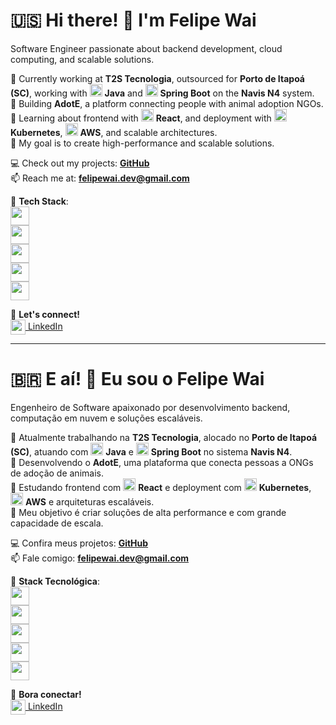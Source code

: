 # 🇺🇸 Hi there! 👋 I'm Felipe Wai  

Software Engineer passionate about backend development, cloud computing, and scalable solutions.  

🚢 Currently working at **T2S Tecnologia**, outsourced for **Porto de Itapoá (SC)**, working with <img src="https://cdn.jsdelivr.net/gh/devicons/devicon/icons/java/java-original.svg" width="20"/> **Java** and <img src="https://cdn.jsdelivr.net/gh/devicons/devicon/icons/spring/spring-original.svg" width="20"/> **Spring Boot** on the **Navis N4** system.  
🔭 Building **AdotE**, a platform connecting people with animal adoption NGOs.  
🌱 Learning about frontend with <img src="https://cdn.jsdelivr.net/gh/devicons/devicon/icons/react/react-original.svg" width="20"/> **React**, and deployment with <img src="https://cdn.jsdelivr.net/gh/devicons/devicon/icons/kubernetes/kubernetes-plain.svg" width="20"/> **Kubernetes**, <img src="https://cdn.jsdelivr.net/npm/simple-icons@v11/icons/amazonaws.svg" width="20"/> **AWS**, and scalable architectures.  
🎯 My goal is to create high-performance and scalable solutions.  

💻 Check out my projects: **[GitHub](https://github.com/FelipeWai)**  
📫 Reach me at: **felipewai.dev@gmail.com**  

🚀 **Tech Stack**:  
<img src="https://cdn.jsdelivr.net/gh/devicons/devicon/icons/java/java-original.svg" width="30"/>  
<img src="https://cdn.jsdelivr.net/gh/devicons/devicon/icons/spring/spring-original.svg" width="30"/>  
<img src="https://cdn.jsdelivr.net/gh/devicons/devicon/icons/postgresql/postgresql-original.svg" width="30"/>  
<img src="https://cdn.jsdelivr.net/npm/simple-icons@v11/icons/amazonaws.svg" width="30"/>  
<img src="https://cdn.jsdelivr.net/gh/devicons/devicon/icons/docker/docker-original.svg" width="30"/>

📲 **Let's connect!**  
<a href="https://www.linkedin.com/in/felipewai/">
  <img src="https://cdn.jsdelivr.net/npm/simple-icons@v11/icons/linkedin.svg" width="24" style="vertical-align:middle;"/> LinkedIn
</a>  

---

# 🇧🇷 E aí! 👋 Eu sou o Felipe Wai  

Engenheiro de Software apaixonado por desenvolvimento backend, computação em nuvem e soluções escaláveis.  

🚢 Atualmente trabalhando na **T2S Tecnologia**, alocado no **Porto de Itapoá (SC)**, atuando com <img src="https://cdn.jsdelivr.net/gh/devicons/devicon/icons/java/java-original.svg" width="20"/> **Java** e <img src="https://cdn.jsdelivr.net/gh/devicons/devicon/icons/spring/spring-original.svg" width="20"/> **Spring Boot** no sistema **Navis N4**.  
🔭 Desenvolvendo o **AdotE**, uma plataforma que conecta pessoas a ONGs de adoção de animais.  
🌱 Estudando frontend com <img src="https://cdn.jsdelivr.net/gh/devicons/devicon/icons/react/react-original.svg" width="20"/> **React** e deployment com <img src="https://cdn.jsdelivr.net/gh/devicons/devicon/icons/kubernetes/kubernetes-plain.svg" width="20"/> **Kubernetes**, <img src="https://cdn.jsdelivr.net/npm/simple-icons@v11/icons/amazonaws.svg" width="20"/> **AWS** e arquiteturas escaláveis.  
🎯 Meu objetivo é criar soluções de alta performance e com grande capacidade de escala.  

💻 Confira meus projetos: **[GitHub](https://github.com/FelipeWai)**  
📫 Fale comigo: **felipewai.dev@gmail.com**  

🚀 **Stack Tecnológica**:  
<img src="https://cdn.jsdelivr.net/gh/devicons/devicon/icons/java/java-original.svg" width="30"/>  
<img src="https://cdn.jsdelivr.net/gh/devicons/devicon/icons/spring/spring-original.svg" width="30"/>  
<img src="https://cdn.jsdelivr.net/gh/devicons/devicon/icons/postgresql/postgresql-original.svg" width="30"/>  
<img src="https://cdn.jsdelivr.net/npm/simple-icons@v11/icons/amazonaws.svg" width="30"/>  
<img src="https://cdn.jsdelivr.net/gh/devicons/devicon/icons/docker/docker-original.svg" width="30"/>

📲 **Bora conectar!**  
<a href="https://www.linkedin.com/in/felipewai/">
  <img src="https://cdn.jsdelivr.net/npm/simple-icons@v11/icons/linkedin.svg" width="24" style="vertical-align:middle;"/> LinkedIn
</a>
